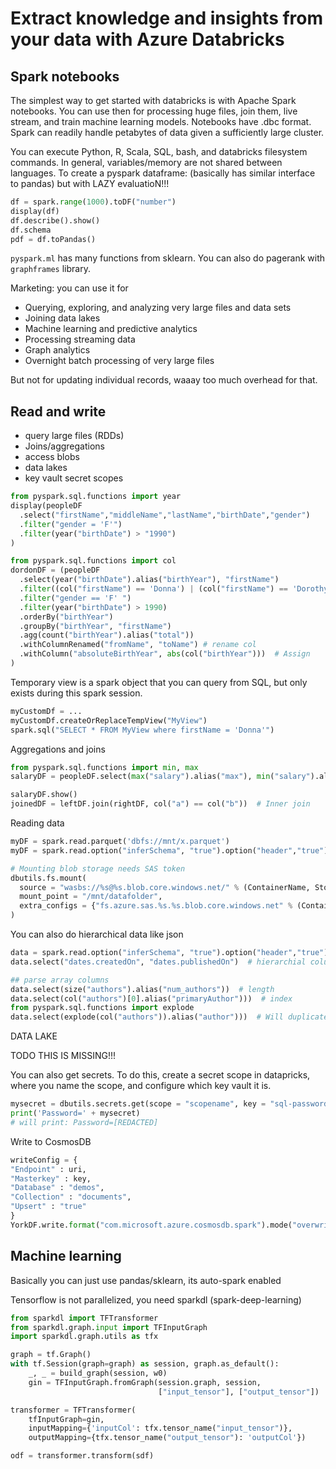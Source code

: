# Extract knowledge and insights from your data with Azure Databricks

## Spark notebooks

The simplest way to get started with databricks is with Apache Spark notebooks. You can use then for processing huge files, join them, live stream, and train machine learning models.
Notebooks have .dbc format.
Spark can readily handle petabytes of data given a sufficiently large cluster.

You can execute Python, R, Scala, SQL, bash, and databricks filesystem commands. In general, variables/memory are not shared between languages.
To create a pyspark dataframe: (basically has similar interface to pandas) but with LAZY evaluatioN!!!

```python
df = spark.range(1000).toDF("number")
display(df)
df.describe().show()
df.schema
pdf = df.toPandas()
```

`pyspark.ml` has many functions from sklearn. You can also do pagerank with `graphframes` library.

Marketing: you can use it for

- Querying, exploring, and analyzing very large files and data sets
- Joining data lakes
- Machine learning and predictive analytics
- Processing streaming data
- Graph analytics
- Overnight batch processing of very large files

But not for updating individual records, waaay too much overhead for that.

## Read and write

- query large files (RDDs)
- Joins/aggregations
- access blobs
- data lakes
- key vault secret scopes

```python
from pyspark.sql.functions import year
display(peopleDF
  .select("firstName","middleName","lastName","birthDate","gender")
  .filter("gender = 'F'")
  .filter(year("birthDate") > "1990")
)

from pyspark.sql.functions import col
dordonDF = (peopleDF
  .select(year("birthDate").alias("birthYear"), "firstName")
  .filter((col("firstName") == 'Donna') | (col("firstName") == 'Dorothy'))
  .filter("gender == 'F' ")
  .filter(year("birthDate") > 1990)
  .orderBy("birthYear")
  .groupBy("birthYear", "firstName")
  .agg(count("birthYear").alias("total"))
  .withColumnRenamed("fromName", "toName") # rename col
  .withColumn("absoluteBirthYear", abs(col("birthYear")))  # Assign
)
```

Temporary view is a spark object that you can query from SQL, but only exists during this spark session.

```python
myCustomDf = ...
myCustomDf.createOrReplaceTempView("MyView")
spark.sql("SELECT * FROM MyView where firstName = 'Donna'")
```

Aggregations and joins

```python
from pyspark.sql.functions import min, max
salaryDF = peopleDF.select(max("salary").alias("max"), min("salary").alias("min"), round(avg("salary")).alias("averageSalary"))

salaryDF.show()
joinedDF = leftDF.join(rightDF, col("a") == col("b"))  # Inner join
```

Reading data

```python
myDF = spark.read.parquet('dbfs://mnt/x.parquet')
myDF = spark.read.option("inferSchema", "true").option("header","true").csv('/mnt/x.csv')

# Mounting blob storage needs SAS token
dbutils.fs.mount(
  source = "wasbs://%s@%s.blob.core.windows.net/" % (ContainerName, StorageAccount),
  mount_point = "/mnt/datafolder",
  extra_configs = {"fs.azure.sas.%s.%s.blob.core.windows.net" % (ContainerName, StorageAccount) : "%s" % SasKey}
)
```

You can also do hierarchical data like json

```python
data = spark.read.option("inferSchema", "true").option("header","true").csv('/mnt/x.json')
data.select("dates.createdOn", "dates.publishedOn")  # hierarchial column select

## parse array columns
data.select(size("authors").alias("num_authors"))  # length
data.select(col("authors")[0].alias("primaryAuthor")))  # index
from pyspark.sql.functions import explode
data.select(explode(col("authors")).alias("author")))  # Will duplicate rows to fit all the authors into the 'author' column
```

DATA LAKE

TODO THIS IS MISSING!!!

You can also get secrets. To do this, create a secret scope in datapricks, where you name the scope, and configure which key vault it is.

```python
mysecret = dbutils.secrets.get(scope = "scopename", key = "sql-password")
print('Password=' + mysecret)
# will print: Password=[REDACTED]
```

Write to CosmosDB

```python
writeConfig = {
"Endpoint" : uri,
"Masterkey" : key,
"Database" : "demos",
"Collection" : "documents",
"Upsert" : "true"
}
YorkDF.write.format("com.microsoft.azure.cosmosdb.spark").mode("overwrite").options(**writeConfig).save()
```

## Machine learning

Basically you can just use pandas/sklearn, its auto-spark enabled

Tensorflow is not parallelized, you need sparkdl (spark-deep-learning)

```python
from sparkdl import TFTransformer
from sparkdl.graph.input import TFInputGraph
import sparkdl.graph.utils as tfx

graph = tf.Graph()
with tf.Session(graph=graph) as session, graph.as_default():
    _, _ = build_graph(session, w0)
    gin = TFInputGraph.fromGraph(session.graph, session,
                                 ["input_tensor"], ["output_tensor"])

transformer = TFTransformer(
    tfInputGraph=gin,
    inputMapping={'inputCol': tfx.tensor_name("input_tensor")},
    outputMapping={tfx.tensor_name("output_tensor"): 'outputCol'})

odf = transformer.transform(sdf)
```
